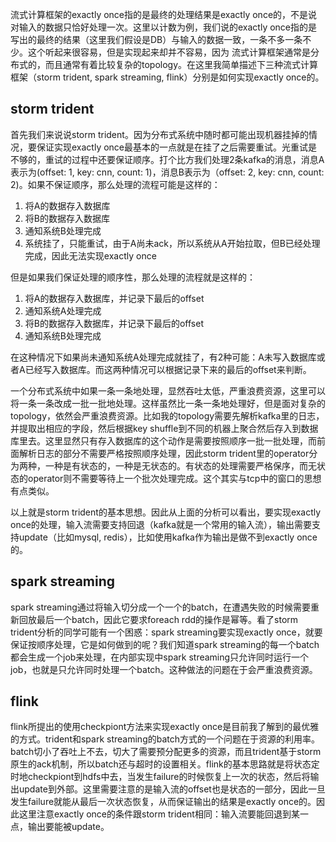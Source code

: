 流式计算框架的exactly once指的是最终的处理结果是exactly once的，不是说对输入的数据只恰好处理一次。这里以计数为例，我们说的exactly once指的是写出的最终的结果（这里我们假设是DB）与输入的数据一致，一条不多一条不少。这个听起来很容易，但是实现起来却并不容易，因为 流式计算框架通常是分布式的，而且通常有着比较复杂的topology。在这里我简单描述下三种流式计算框架（storm trident, spark streaming, flink）分别是如何实现exactly once的。

## storm trident

首先我们来说说storm trident。因为分布式系统中随时都可能出现机器挂掉的情况，要保证实现exactly once最基本的一点就是在挂了之后需要重试。光重试是不够的，重试的过程中还要保证顺序。打个比方我们处理2条kafka的消息，消息A表示为(offset: 1, key: cnn, count: 1)，消息B表示为（offset: 2, key: cnn, count: 2)。如果不保证顺序，那么处理的流程可能是这样的：

1. 将A的数据存入数据库
2. 将B的数据存入数据库
3. 通知系统B处理完成
4. 系统挂了，只能重试，由于A尚未ack，所以系统从A开始拉取，但B已经处理完成，因此无法实现exactly once

但是如果我们保证处理的顺序性，那么处理的流程就是这样的：

1. 将A的数据存入数据库，并记录下最后的offset
2. 通知系统A处理完成
3. 将B的数据存入数据库，并记录下最后的offset
4. 通知系统B处理完成

在这种情况下如果尚未通知系统A处理完成就挂了，有2种可能：A未写入数据库或者A已经写入数据库。而这两种情况可以根据记录下来的最后的offset来判断。

一个分布式系统中如果一条一条地处理，显然吞吐太低，严重浪费资源，这里可以将一条一条改成一批一批地处理。这样虽然比一条一条地处理好，但是面对复杂的topology，依然会严重浪费资源。比如我的topology需要先解析kafka里的日志，并提取出相应的字段，然后根据key shuffle到不同的机器上聚合然后存入到数据库里去。这里显然只有存入数据库的这个动作是需要按照顺序一批一批处理，而前面解析日志的部分不需要严格按照顺序处理，因此storm trident里的operator分为两种，一种是有状态的，一种是无状态的。有状态的处理需要严格保序，而无状态的operator则不需要等待上一个批次处理完成。这个其实与tcp中的窗口的思想有点类似。

以上就是storm trident的基本思想。因此从上面的分析可以看出，要实现exactly once的处理，输入流需要支持回退（kafka就是一个常用的输入流），输出需要支持update（比如mysql, redis），比如使用kafka作为输出是做不到exactly once的。

## spark streaming

spark streaming通过将输入切分成一个一个的batch，在遭遇失败的时候需要重新回放最后一个batch，因此它要求foreach rdd的操作是幂等。看了storm trident分析的同学可能有一个困惑：spark streaming要实现exactly once，就要保证按顺序处理，它是如何做到的呢？我们知道spark streaming的每一个batch都会生成一个job来处理，在内部实现中spark streaming只允许同时运行一个job，也就是只允许同时处理一个batch。这种做法的问题在于会严重浪费资源。

## flink

flink所提出的使用checkpiont方法来实现exactly once是目前我了解到的最优雅的方式。trident和spark streaming的batch方式的一个问题在于资源的利用率。batch切小了吞吐上不去，切大了需要预分配更多的资源，而且trident基于storm原生的ack机制，所以batch还与超时的设置相关。flink的基本思路就是将状态定时地checkpiont到hdfs中去，当发生failure的时候恢复上一次的状态，然后将输出update到外部。这里需要注意的是输入流的offset也是状态的一部分，因此一旦发生failure就能从最后一次状态恢复，从而保证输出的结果是exactly once的。因此这里注意exactly once的条件跟storm trident相同：输入流要能回退到某一点，输出要能被update。


